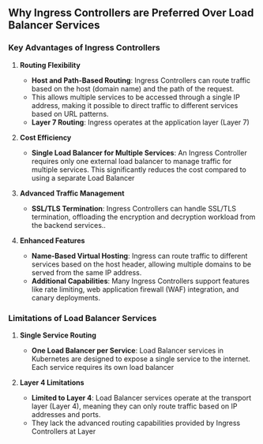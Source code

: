 ## Why Ingress Controllers are Preferred Over Load Balancer Services
### **Key Advantages of Ingress Controllers**

1. **Routing Flexibility**
   - **Host and Path-Based Routing**: Ingress Controllers can route traffic based on the host (domain name) and the path of the request. 
   - This allows multiple services to be accessed through a single IP address, making it possible to direct traffic to different services based on URL patterns.
   - **Layer 7 Routing**: Ingress operates at the application layer (Layer 7)

2. **Cost Efficiency**
   - **Single Load Balancer for Multiple Services**: An Ingress Controller requires only one external load balancer to manage traffic for multiple services. This significantly reduces the cost compared to using a separate Load Balancer

3. **Advanced Traffic Management**
   - **SSL/TLS Termination**: Ingress Controllers can handle SSL/TLS termination, offloading the encryption and decryption workload from the backend services..

4. **Enhanced Features**
   - **Name-Based Virtual Hosting**: Ingress can route traffic to different services based on the host header, allowing multiple domains to be served from the same IP address.
   - **Additional Capabilities**: Many Ingress Controllers support features like rate limiting, web application firewall (WAF) integration, and canary deployments.

### **Limitations of Load Balancer Services**

1. **Single Service Routing**
   - **One Load Balancer per Service**: Load Balancer services in Kubernetes are designed to expose a single service to the internet. Each service requires its own load balancer

2. **Layer 4 Limitations**
   - **Limited to Layer 4**: Load Balancer services operate at the transport layer (Layer 4), meaning they can only route traffic based on IP addresses and ports.
   - They lack the advanced routing capabilities provided by Ingress Controllers at Layer



